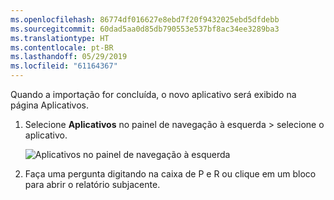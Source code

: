 ```yaml
---
ms.openlocfilehash: 86774df016627e8ebd7f20f9432025ebd5dfdebb
ms.sourcegitcommit: 60dad5aa0d85db790553e537bf8ac34ee3289ba3
ms.translationtype: HT
ms.contentlocale: pt-BR
ms.lasthandoff: 05/29/2019
ms.locfileid: "61164367"
---
```

Quando a importação for concluída, o novo aplicativo será exibido na página Aplicativos.

1. Selecione **Aplicativos** no painel de navegação à esquerda > selecione o aplicativo.
   
     ![Aplicativos no painel de navegação à esquerda](media/powerbi-service-apps-open-app/power-bi-service-apps-left-nav.png)
2. Faça uma pergunta digitando na caixa de P e R ou clique em um bloco para abrir o relatório subjacente. 

